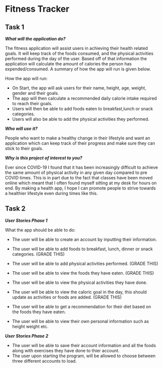 # Fitness Tracker

## Task 1 

***What will the application do?***

The fitness application will assist users in achieving their health related goals. It will keep track of
the foods consumed, and the physical activities performed during the day of the user. Based off of that information the
application will calculate the amount of calories the person has expended/consumed. A summary of how the app will run
is given below.
 
How the app will run:
- On Start, the app will ask users for their name, height, age, weight, gender and their goals.
- The app will then calculate a recommended daily calorie intake required to reach their goals.
- Users will then be able to add foods eaten to breakfast,lunch or snack categories.
- Users will also be able to add the physical activities they performed.

***Who will use it?***

People who want to make a healthy change in their lifestyle and want an application which can keep track
of their progress and make sure they can stick to their goals. 

***Why is this project of interest to you?***

Ever since COVID-19 I found that it has been increasingly difficult to achieve the same amount of physical activity in
any given day compared to pre COVID times. This is in part due to the fact that classes have been moved online which 
meant that I often found myself sitting at my desk for hours on end. By making a health app, I hope I can promote
people to strive towards a healthier lifestyle even during times like this.

## Task 2 
***User Stories Phase 1***

What the app should be able to do:
- The user will be able to create an account by inputting their information.
- The user will be able to add foods to breakfast, lunch, dinner or snack categories. (GRADE THIS)
- The user will be able to add physical activities performed. (GRADE THIS)
- The user will be able to view the foods they have eaten. (GRADE THIS)
- The user will be able to view the physical activities they have done. 
- The user will be able to view the caloric goal in the day, this should update as activities or foods are added. (GRADE THIS)
- The user will be able to get a recommendation for their diet based on the foods they have eaten.

- The user will be able to view their own personal information such as height weight etc.


***User Stories Phase 2***
- The user will be able to save their account information and all the foods along with exercises they have done to thier
account.
- The user upon starting the program, will be allowed to choose between three different accounts to load.
